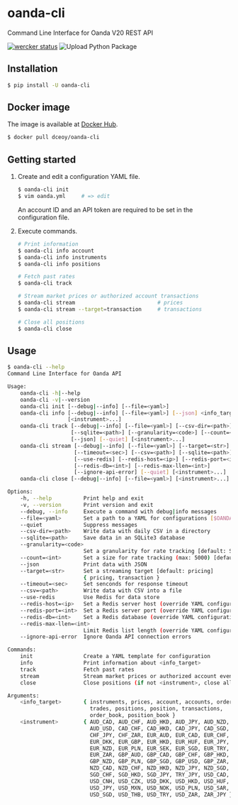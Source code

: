 oanda-cli
=========

Command Line Interface for Oanda V20 REST API

[![wercker status](https://app.wercker.com/status/f747d0ad7049ed7a12936e7e993ac627/s/master "wercker status")](https://app.wercker.com/project/byKey/f747d0ad7049ed7a12936e7e993ac627)
![Upload Python Package](https://github.com/dceoy/oanda-cli/workflows/Upload%20Python%20Package/badge.svg)

Installation
------------

```sh
$ pip install -U oanda-cli
```

Docker image
------------

The image is available at [Docker Hub](https://hub.docker.com/r/dceoy/oanda-cli/).

```sh
$ docker pull dceoy/oanda-cli
```

Getting started
---------------

1.  Create and edit a configuration YAML file.

    ```sh
    $ oanda-cli init
    $ vim oanda.yml     # => edit
    ```

    An account ID and an API token are required to be set in the configuration file.

2.  Execute commands.

    ```sh
    # Print information
    $ oanda-cli info account
    $ oanda-cli info instruments
    $ oanda-cli info positions

    # Fetch past rates
    $ oanda-cli track

    # Stream market prices or authorized account transactions
    $ oanda-cli stream                          # prices
    $ oanda-cli stream --target=transaction     # transactions

    # Close all positions
    $ oanda-cli close
    ```

Usage
-----

```sh
$ oanda-cli --help
Command Line Interface for Oanda API

Usage:
    oanda-cli -h|--help
    oanda-cli -v|--version
    oanda-cli init [--debug|--info] [--file=<yaml>]
    oanda-cli info [--debug|--info] [--file=<yaml>] [--json] <info_target>
                   [<instrument>...]
    oanda-cli track [--debug|--info] [--file=<yaml>] [--csv-dir=<path>]
                    [--sqlite=<path>] [--granularity=<code>] [--count=<int>]
                    [--json] [--quiet] [<instrument>...]
    oanda-cli stream [--debug|--info] [--file=<yaml>] [--target=<str>]
                     [--timeout=<sec>] [--csv=<path>] [--sqlite=<path>]
                     [--use-redis] [--redis-host=<ip>] [--redis-port=<int>]
                     [--redis-db=<int>] [--redis-max-llen=<int>]
                     [--ignore-api-error] [--quiet] [<instrument>...]
    oanda-cli close [--debug|--info] [--file=<yaml>] [<instrument>...]

Options:
    -h, --help          Print help and exit
    -v, --version       Print version and exit
    --debug, --info     Execute a command with debug|info messages
    --file=<yaml>       Set a path to a YAML for configurations [$OANDA_YML]
    --quiet             Suppress messages
    --csv-dir=<path>    Write data with daily CSV in a directory
    --sqlite=<path>     Save data in an SQLite3 database
    --granularity=<code>
                        Set a granularity for rate tracking [default: S5]
    --count=<int>       Set a size for rate tracking (max: 5000) [default: 60]
    --json              Print data with JSON
    --target=<str>      Set a streaming target [default: pricing]
                        { pricing, transaction }
    --timeout=<sec>     Set senconds for response timeout
    --csv=<path>        Write data with CSV into a file
    --use-redis         Use Redis for data store
    --redis-host=<ip>   Set a Redis server host (override YAML configurations)
    --redis-port=<int>  Set a Redis server port (override YAML configurations)
    --redis-db=<int>    Set a Redis database (override YAML configurations)
    --redis-max-llen=<int>
                        Limit Redis list length (override YAML configurations)
    --ignore-api-error  Ignore Oanda API connection errors

Commands:
    init                Create a YAML template for configuration
    info                Print information about <info_target>
    track               Fetch past rates
    stream              Stream market prices or authorized account events
    close               Close positions (if not <instrument>, close all)

Arguments:
    <info_target>       { instruments, prices, account, accounts, orders,
                          trades, positions, position, transactions,
                          order_book, position_book }
    <instrument>        { AUD_CAD, AUD_CHF, AUD_HKD, AUD_JPY, AUD_NZD, AUD_SGD,
                          AUD_USD, CAD_CHF, CAD_HKD, CAD_JPY, CAD_SGD, CHF_HKD,
                          CHF_JPY, CHF_ZAR, EUR_AUD, EUR_CAD, EUR_CHF, EUR_CZK,
                          EUR_DKK, EUR_GBP, EUR_HKD, EUR_HUF, EUR_JPY, EUR_NOK,
                          EUR_NZD, EUR_PLN, EUR_SEK, EUR_SGD, EUR_TRY, EUR_USD,
                          EUR_ZAR, GBP_AUD, GBP_CAD, GBP_CHF, GBP_HKD, GBP_JPY,
                          GBP_NZD, GBP_PLN, GBP_SGD, GBP_USD, GBP_ZAR, HKD_JPY,
                          NZD_CAD, NZD_CHF, NZD_HKD, NZD_JPY, NZD_SGD, NZD_USD,
                          SGD_CHF, SGD_HKD, SGD_JPY, TRY_JPY, USD_CAD, USD_CHF,
                          USD_CNH, USD_CZK, USD_DKK, USD_HKD, USD_HUF, USD_INR,
                          USD_JPY, USD_MXN, USD_NOK, USD_PLN, USD_SAR, USD_SEK,
                          USD_SGD, USD_THB, USD_TRY, USD_ZAR, ZAR_JPY }
```
